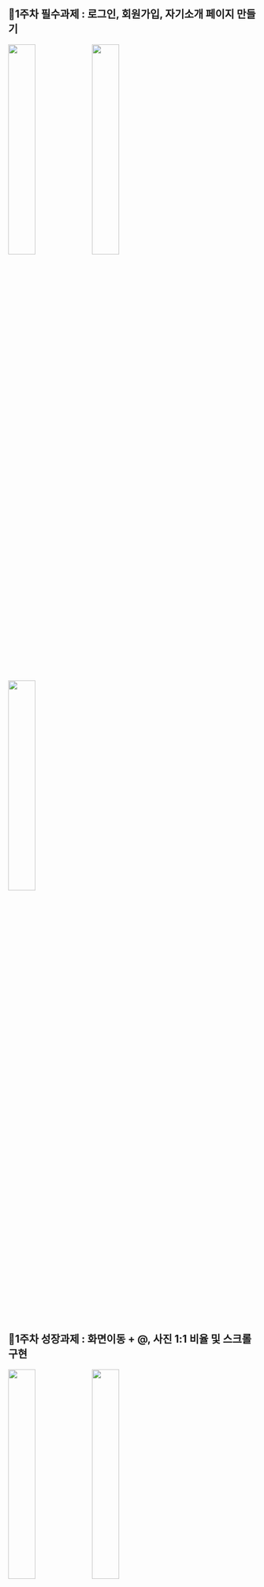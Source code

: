 ## :notebook_with_decorative_cover:1주차 필수과제 : 로그인, 회원가입, 자기소개 페이지 만들기
<img src="https://user-images.githubusercontent.com/81347125/164273755-3fdae97f-48f9-493c-a734-a2c2a08f1aad.jpg" width = "33%"> <img src="https://user-images.githubusercontent.com/81347125/164275877-09af936b-fb05-45b4-989d-484f41271725.jpg" width = "33%"> <img src="https://user-images.githubusercontent.com/81347125/164275892-ea6f48d3-448b-49ba-9e08-f8e01043bec9.jpg" width="33%">
<br>

## :notebook_with_decorative_cover:1주차 성장과제 : 화면이동 + @, 사진 1:1 비율 및 스크롤 구현
<img src="https://user-images.githubusercontent.com/81347125/164283543-546238d9-593a-44f3-81b8-27174ba3d30c.jpg" width = "33%"> <img src="https://user-images.githubusercontent.com/81347125/164283553-a906587e-8c60-4fb1-bd25-bd767869635f.jpg" width = "33%"> 
<br>

## :notebook_with_decorative_cover:1주차 도전과제 : DataBinding 및 MVVM 구현
<img src="https://user-images.githubusercontent.com/81347125/164284287-2224e365-c1ee-41a8-91c1-46770970ea4a.jpg" width = "33%"> <img src="https://user-images.githubusercontent.com/81347125/164284514-c3f22daf-7efe-46d2-8e56-44c50a24e244.jpg" width = "33%"> 
<br>


## :notebook_with_decorative_cover:구현 결과
<img src="https://user-images.githubusercontent.com/81347125/164276484-398e7dd2-a414-46dc-b4f5-8d4139234367.gif" width="30%"> 
<br>

## :notebook_with_decorative_cover:과제 리뷰
### :pushpin:로그인 페이지 만들기(SignInActivity)
<pre>
<code>
// 아이디, 비밀번호 모두 입력이 되어있을 때만 로그인 버튼을 눌렀을때 HomeActivity로 이동

 btnSigninLogin.setOnClickListener {
            val etId = etSigninId.text.toString()
            val etPw = etSigninPw.text.toString()

            if (etId.isEmpty() || etPw.isEmpty()) {
                shortToast("로그인 실패")
            } else {
                shortToast("${etId}님 환영합니다")
                startActivity(Intent(this@SignInActivity, HomeActivity::class.java))
            }
        }
</code>
</pre>

<pre>
<code>
// 토스트 메시지 출력
    
 fun Context.shortToast(message: String) {
    Toast.makeText(this, message, Toast.LENGTH_SHORT).show()
  }
  shortToast("아이디/비밀번호를 확인해주세요")
          
</code>
</pre>

### :pushpin:회원가입 페이지 만들기(SignUpActivity)
<pre>
<code>
// 이름, 아이디, 비밀번호 모두 입력이 되어있을 때만 회원가입 버튼을 눌렀을때 다시 SignInActivity로 이동(이때는 intent가 아닌 finish 활용)
// 셋 중 하나라도 비어있다면 "입력되지 않은 정보가 있습니다" 라는 토스트 메시지 출력

   fun passingIntent() {
                 val intent = Intent(this@SignUpActivity, SignInActivity::class.java)
                 intent.putExtra("id", etId)
                 intent.putExtra("pw", etPw)
                 setResult(Activity.RESULT_OK, intent)
                 finish()
             }

             if (etId.isEmpty() || etPw.isEmpty() || etName.isEmpty()) {
                 shortToast("입력되지 않은 정보가 있습니다")
             } else {
                 shortToast("회원가입이 완료되었습니다")
                 passingIntent()
             }
</code>
</pre>

### :pushpin:화면이동 및 인텐트 전달(registerForActivityResult, putExtra)
<pre>
<code>
// 회원가입 성공 시 이전 로그인 화면으로 돌아옴
// 이때 회원가입에서 입력했던 아이디 및 비밀번호가 그대로 전달돼야함

   fun passingIntent() {
                 val intent = Intent(this@SignUpActivity, SignInActivity::class.java)
                 intent.putExtra("id", etId)
                 intent.putExtra("pw", etPw)
                 setResult(Activity.RESULT_OK, intent)
                 finish()
             }

           private lateinit var binding: ActivitySignInBinding
    val resultLauncher =
        registerForActivityResult(ActivityResultContracts.StartActivityForResult()) { result ->
            if (result.resultCode == Activity.RESULT_OK) {
                val myData: Intent? = result.data

                binding.etSigninId.setText(myData?.getStringExtra("id"))
                binding.etSigninPw.setText(myData?.getStringExtra("pw"))
            }
        }
</code>
</pre>
<br>
